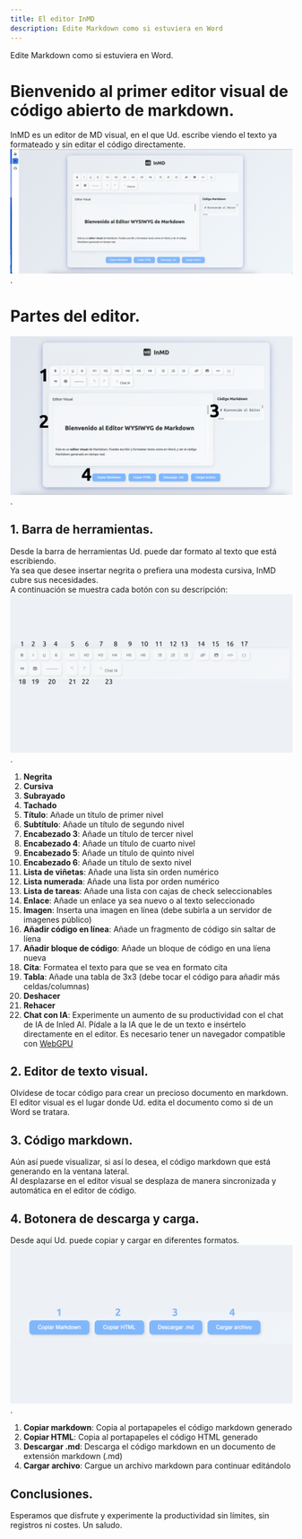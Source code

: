 ```yaml
---
title: El editor InMD
description: Edite Markdown como si estuviera en Word
---
```

Edite Markdown como si estuviera en Word. 

# Bienvenido al primer editor visual de código abierto de markdown. 
InMD es un editor de MD visual, en el que Ud. escribe viendo el texto ya formateado y sin editar el código directamente.  
![Editor InMD visión general](../../../../assets/inmd.inicio.png). 

# Partes del editor. 
![Editor InMD partes del editor](../../../../assets/partes.inmd.svg).  

 ## 1. Barra de herramientas. 
 Desde la barra de herramientas Ud. puede dar formato al texto que está escribiendo.  
 Ya sea que desee insertar negrita o prefiera una modesta cursiva, InMD cubre sus necesidades.  
 A continuación se muestra cada botón con su descripción:
 ![Editor InMD partes del editor](../../../../assets/botonera.inmd.svg).  
 1. **Negrita**
 2. **Cursiva**
 3. **Subrayado**
 4. **Tachado**
 5. **Título**: Añade un título de primer nivel
 6. **Subtítulo**: Añade un título de segundo nivel
 7. **Encabezado 3**: Añade un título de tercer nivel
 8. **Encabezado 4**: Añade un título de cuarto nivel
 9. **Encabezado 5**: Añade un título de quinto nivel
 10. **Encabezado 6**: Añade un título de sexto nivel
 11. **Lista de viñetas**: Añade una lista sin orden numérico
 12. **Lista numerada**: Añade una lista por orden numérico
 13. **Lista de tareas**: Añade una lista con cajas de check seleccionables
 14. **Enlace**: Añade un enlace ya sea nuevo o al texto seleccionado
 15. **Imagen**: Inserta una imagen en línea (debe subirla a un servidor de imagenes público)
 16. **Añadir código en línea**: Añade un fragmento de código sin saltar de líena
 17. **Añadir bloque de código**: Añade un bloque de código en una líena nueva
 18. **Cita**: Formatea el texto para que se vea en formato cita
 19. **Tabla**: Añade una tabla de 3x3 (debe tocar el código para añadir más celdas/columnas)
 20. **Deshacer**
 21. **Rehacer**
 22. **Chat con IA**: Experimente un aumento de su productividad con el chat de IA de Inled AI. Pídale a la IA que le de un texto e insértelo directamente en el editor. Es necesario tener un navegador compatible con [WebGPU](https://caniuse.com/webgpu)

## 2. Editor de texto visual. 
Olvídese de tocar código para crear un precioso documento en markdown.  
El editor visual es el lugar donde Ud. edita el documento como si de un Word se tratara.  

## 3. Código markdown. 
Aún así puede visualizar, si así lo desea, el código markdown que está generando en la ventana lateral.  
Al desplazarse en el editor visual se desplaza de manera sincronizada y automática en el editor de código.  

## 4. Botonera de descarga y carga. 
Desde aquí Ud. puede copiar y cargar en diferentes formatos.
![Editor InMD partes del editor](../../../../assets/botonera.descarga.inmd.svg). 
1. **Copiar markdown**: Copia al portapapeles el código markdown generado
2. **Copiar HTML**: Copia al portapapeles el código HTML generado
3. **Descargar .md**: Descarga el código markdown en un documento de extensión markdown (.md)
4. **Cargar archivo**: Cargue un archivo markdown para continuar editándolo
   
## Conclusiones. 
Esperamos que disfrute y experimente la productividad sin límites, sin registros ni costes.
Un saludo.